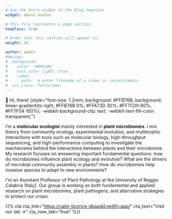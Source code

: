 ```yaml
---
# Use the Intro widget of the Blog template
widget: about.avatar

# This file represents a page section.
headless: true

# Order that this section will appear in.
weight: 10

author: admin
#design:
#  background:
#    color: '#090a0b'
#    text_color_light: true
#    video:
#      path:  # enter filename of a video in /assets/media
#  css_class: fullscreen
---
```


👋 Hi, there! 
{style="font-size: 1.2rem; background: #FFB76B; background: linear-gradient(to right, #FFB76B 0%, #FFA73D 30%, #FF7C00 60%, #FF7F04 100%); -webkit-background-clip: text; -webkit-text-fill-color: transparent;"}

I’m a **molecular ecologist** mainly interested in **plant microbiomes**. I mix theory from community ecology, experimental evolution, and multitrophic interactions with tools such as molecular biology, high-throughput sequencing, and high-performance computing to investigate the mechanisms behind the interactions between plants and their microbiome. My research focuses on answering important fundamental questions: how do microbiomes influence plant ecology and evolution? What are the drivers of microbial community assembly in plants? How do microbiomes help invasive species to adapt to new environments? 

I'm an Assistant Professor of Plant Pathology at the University of Reggio Calabria (Italy). Our group is working on both fundamental and applied research on plant microbiomes, plant pathogens, and alternative strategies to protect our crops.

{{% cta cta_link="https://calm-licorice-dbaadd.netlify.app/" cta_text="Visit our lab →" cta_new_tab="true" %}}

